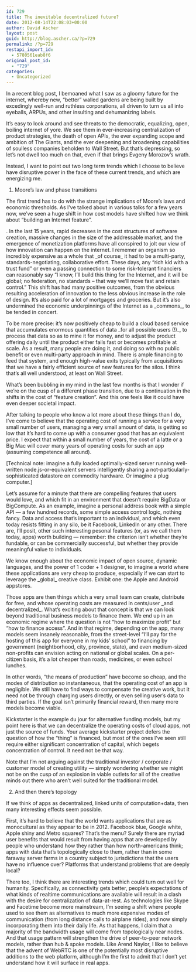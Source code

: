 ```yaml
---
id: 729
title: The inevitable decentralized future?
date: 2012-08-14T22:08:03+00:00
author: David Ascher
layout: post
guid: http://blog.ascher.ca/?p=729
permalink: /?p=729
restapi_import_id:
  - 5780561eab8f6
original_post_id:
  - "729"
categories:
  - Uncategorized
---
```

In a recent blog post, I bemoaned what I saw as a gloomy future for the internet, whereby new, &#8220;better&#8221; walled gardens are being built by excedingly well-run and ruthless corporations, all driven to turn us all into eyeballs, ARPUs, and other insulting and dehumanizing labels.

It&#8217;s easy to look around and see threats to the democratic, equalizing, open, boiling internet of yore. We see them in ever-increasing centralization of product strategies, the death of open APIs, the ever expanding scope and ambition of The Giants, and the ever deepening and broadening capabilities of soulless companies beholden to Wall Street. But that&#8217;s depressing, so let&#8217;s not dwell too much on that, even if that brings Evgeny Morozov&#8217;s wrath.

Instead, I want to point out two long term trends which I choose to believe have disruptive power in the face of these current trends, and which are energizing me.

1. Moore&#8217;s law and phase transitions

The first trend has to do with the strange implications of Moore&#8217;s laws and economic thresholds. As I&#8217;ve talked about in various talks for a few years now, we&#8217;ve seen a huge shift in how cost models have shifted how we think about &#8220;building an Internet feature&#8221;.

. In the last 15 years, rapid decreases in the cost structures of software creation, massive changes in the size of the addressable market, and the emergence of monetization platforms have all conspired to jolt our view of how innovation can happen on the internet. I rememer an organism so incredibly expensive as a whole that \_of course\_ it had to be a multi-party, standards-negotiating, collaborative effort. These days, any &#8220;rich kid with a trust fund&#8221; or even a passing connection to some risk-tolerant financiers can reasonably say &#8220;I know, I&#8217;ll build this thing for the Internet, and it will be global; no federation, no standards &#8211; that way we&#8217;ll move fast and retain control.&#8221; This shift has had many positive outcomes, from the obvious resulting acceleration of innovation to the less obvious increase in the role of design. It&#8217;s also paid for a lot of mortgages and groceries. But it&#8217;s also undermined the economic underpinnings of the Internet as a \_commons\_, to be tended in concert.

To be more precise: it&#8217;s now positively cheap to build a cloud based service that accumulates enormous quantities of data \_for all possible users (!)\_, to process that data so as to mine it for money, and to adjust the product offering daily until the product either fails fast or becomes profitable at scale. As a result, many people are doing it, and doing so with no public benefit or even multi-party approach in mind. There is ample financing to feed that system, and enough high-value exits typically from acquisitions that we have a fairly efficient source of new features for the silos. I think that&#8217;s all well understood, at least on Wall Street.

What&#8217;s been bubbling in my mind in the last few months is that I wonder if we&#8217;re on the cusp of a different phase transition, due to a continuation in the shifts in the cost of &#8220;feature creation&#8221;. And this one feels like it could have even deeper societal impact.

After talking to people who know a lot more about these things than I do, I&#8217;ve come to believe that the operating cost of running a service for a very small number of users, managing a very small amount of data, is getting so low that it&#8217;s hard to come up with a consumer good that has an equivalent price. I expect that within a small number of years, the cost of a latte or a Big Mac will cover many years of operating costs for such an app (assuming competence all around).

[Technical note: imagine a fully loaded optimally-sized server running well-written node.js-or-equivalent servers intelligently sharing a not-particularly-sophisticated datastore on commodity hardware. Or imagine a plug computer.]

Let&#8217;s assume for a minute that there are compelling features that users would love, and which fit in an environment that doesn&#8217;t require BigData or BigCompute. As an example, imagine a personal address book with a simple API &#8212; a few hundred records, some simple access control logic, nothing fancy. Data and access that&#8217;s important to an individual, and which even today resists fitting in any silo, be it Facebook, LinkedIn or any other. There are, I&#8217;ll posit, other such interesting pesonal features (or, as we call them today, apps) worth building &#8212; remember: the criterion isn&#8217;t whether they&#8217;re fundable, or can be commercially successful, but whether they provide meaningful value to individuals.

We know enough about the economic impact of open source, dynamic languages, and the power of 1 coder + 1 designer, to imagine a world where these applications are very cheap to produce, especially if we can start to leverage the \_global\_ creative class. Exhibit one: the Apple and Android appstores.

Those apps are then things which a very small team can create, distribute for free, and whose operating costs are measured in cents/user \_and decentralized\_. What&#8217;s exciting about that concept is that we can look beyond traditional business models to finance them. We end up in an economic regime where the question is not &#8220;how to maximize profit&#8221; but &#8220;how to finance access&#8221;. And in that regime, depending on the app, many models seem insanely reasonable, from the street-level &#8220;I&#8217;ll pay for the hosting of this app for everyone in my kids&#8217; school&#8221; to financing by government (neightborhood, city, province, state), and even medium-sized non-profits can envision acting on national or global scales. On a per-citizen basis, it&#8217;s a lot cheaper than roads, medicines, or even school lunches.

In other words, &#8220;the means of production&#8221; have become so cheap, and the modes of distribution so instantaneous, that the operating cost of an app is negligible. We still have to find ways to compensate the creative work, but it need not be through charging users directly, or even selling user&#8217;s data to third parties. If the goal isn&#8217;t primarily financial reward, then many more models become viable. 

Kickstarter is the example du jour for alternative funding models, but my point here is that we can decentralize the operating costs of cloud apps, not just the source of funds. Your average kickstarter project defers the question of how the &#8220;thing&#8221; is financed, but most of the ones I&#8217;ve seen still require either significant concentration of capital, which begets concentration of control. It need not be that way. 

Note that I&#8217;m not arguing against the traditional investor / corporate / customer model of creating utility &#8212; simply wondering whether we might not be on the cusp of an explosion in viable outlets for all of the creative minds out there who aren&#8217;t well suited for the traditional model.

2. And then there&#8217;s topology

If we think of apps as decentralized, linked units of computation+data, then many interesting effects seem possible. 

First, it&#8217;s hard to believe that the world wants applications that are as monocultural as they appear to be in 2012. Facebook blue, Google white, Apple shiny and Metro squares? That&#8217;s the menu? Surely there are myriad user benefits that would result from having apps that are developed by people who understand how they rather than how north-americans think; apps with data that&#8217;s topologically close to them, rather than in some faraway server farms in a country subject to jurisdictions that the users have no influence over? Platforms that understand problems that are deeply local?

There too, I think there are interesting trends which could turn out well for humanity. Specifically, as connectivity gets better, people&#8217;s expectations of what kinds of realtime communications are available will result in a clash with the desire for centralization of data-at-rest. As technologies like Skype and Facetime become more mainstream, I&#8217;m seeing a shift where people used to see them as alternatives to much more expensive modes of communication (from long distance calls to airplane rides), and now simply incorporating them into their daily life. As that happens, I claim that a majority of the bandwidth usage will come from topologically near nodes. And that usage pattern will strengthen the drive of peer-to-peer network models, rather than hub & spoke models. Like Arend Naylor, I like to believe that the advent of WebRTC is one of the potentially most disruptive additions to the web platform, although I&#8217;m the first to admit that I don&#8217;t yet understand how it will surface in real apps.